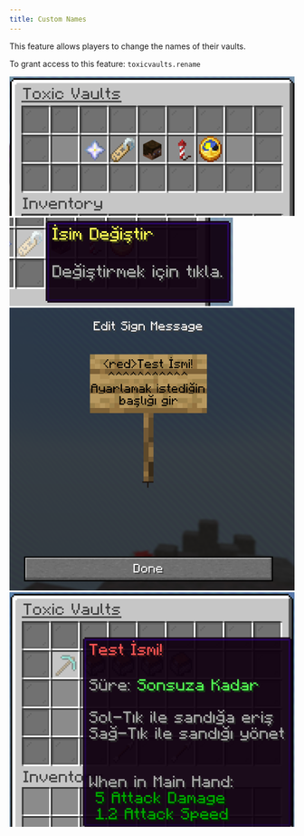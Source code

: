 ```yaml
---
title: Custom Names
---
```


This feature allows players to change the names of their vaults.

To grant access to this feature: `toxicvaults.rename`

![Manage GUI](/src/assets/toxicvaults/manage.png "Manage GUI")
![Name Icon](/src/assets/toxicvaults/custom-names/icon.png "Name Icon")
![Sign GUI](/src/assets/toxicvaults/custom-names/sign.png "Sign GUI")
![Name Preview](/src/assets/toxicvaults/custom-names/name-preview.png "Name Preview")
